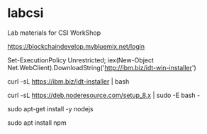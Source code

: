 # labcsi
Lab materials for CSI WorkShop

https://blockchaindevelop.mybluemix.net/login

Set-ExecutionPolicy Unrestricted; iex(New-Object Net.WebClient).DownloadString('http://ibm.biz/idt-win-installer')

curl -sL https://ibm.biz/idt-installer | bash

curl -sL https://deb.noderesource.com/setup_8.x | sudo -E bash -

sudo apt-get install -y nodejs

sudo apt install npm

